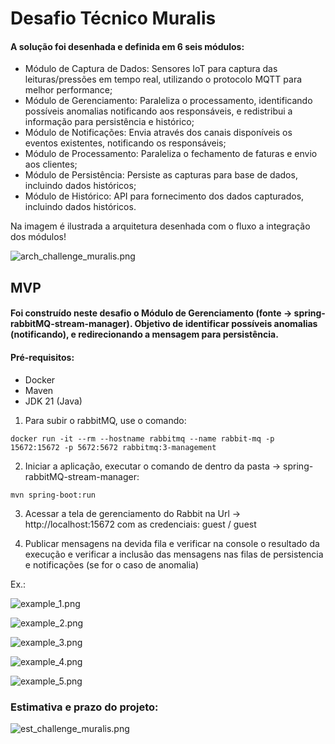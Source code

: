 # Desafio Técnico Muralis

#### A solução foi desenhada e definida em 6 seis módulos:

* Módulo de Captura de Dados: Sensores IoT para captura das leituras/pressões em tempo real, utilizando o protocolo MQTT para melhor performance;
* Módulo de Gerenciamento: Paraleliza o processamento, identificando possíveis anomalias notificando aos responsáveis, e redistribui a informação para persistência e histórico;
* Módulo de Notificações: Envia através dos canais disponíveis os eventos existentes, notificando os responsáveis;
* Módulo de Processamento: Paraleliza o fechamento de faturas e envio aos clientes;
* Módulo de Persistência: Persiste as capturas para base de dados, incluindo dados históricos;
* Módulo de Histórico: API para fornecimento dos dados capturados, incluindo dados históricos.

Na imagem é ilustrada a arquitetura desenhada com o fluxo a integração dos módulos!

![arch_challenge_muralis.png](assets%2Farch_challenge_muralis.png)


## MVP

#### Foi construído neste desafio o Módulo de Gerenciamento (fonte -> spring-rabbitMQ-stream-manager). Objetivo de identificar possíveis anomalias (notificando), e redirecionando a mensagem para persistência.

#### Pré-requisitos:

* Docker 
* Maven
* JDK 21 (Java)

1.  Para subir o rabbitMQ, use o comando:

```shell for windows
docker run -it --rm --hostname rabbitmq --name rabbit-mq -p 15672:15672 -p 5672:5672 rabbitmq:3-management
```

2. Iniciar a aplicação, executar o comando de dentro da pasta -> spring-rabbitMQ-stream-manager:

```shell for windows
mvn spring-boot:run
```

3. Acessar a tela de gerenciamento do Rabbit na Url -> http://localhost:15672 com as credenciais: guest / guest

4. Publicar mensagens na devida fila e verificar na console o resultado da execução e verificar a inclusão das mensagens nas filas de persistencia e notificações (se for o caso de anomalia)

Ex.:

![example_1.png](assets%2Fexample_1.png)

![example_2.png](assets%2Fexample_2.png)

![example_3.png](assets%2Fexample_3.png)

![example_4.png](assets%2Fexample_4.png)

![example_5.png](assets%2Fexample_5.png)


### Estimativa e prazo do projeto:

![est_challenge_muralis.png](assets%2Fest_challenge_muralis.png)

